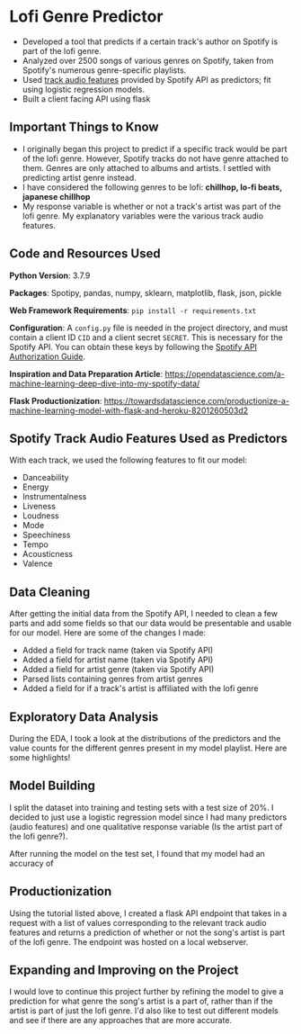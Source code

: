 # Lofi Genre Predictor
- Developed a tool that predicts if a certain track's author on Spotify is part of the lofi genre.
- Analyzed over 2500 songs of various genres on Spotify, taken from Spotify's numerous genre-specific playlists.
- Used [track audio features](https://developer.spotify.com/documentation/web-api/reference/tracks/get-audio-features/) provided by Spotify API as predictors; fit using logistic regression models.
- Built a client facing API using flask

## Important Things to Know
- I originally began this project to predict if a specific track would be part of the lofi genre. However, Spotify tracks do not have genre attached to them. Genres are only attached to albums and artists. I settled with predicting artist genre instead.
- I have considered the following genres to be lofi: **chillhop, lo-fi beats, japanese chillhop**
- My response variable is whether or not a track's artist was part of the lofi genre. My explanatory variables were the various track audio features.


## Code and Resources Used
**Python Version**: 3.7.9

**Packages**: Spotipy, pandas, numpy, sklearn, matplotlib, flask, json, pickle

**Web Framework Requirements**: `pip install -r requirements.txt`

**Configuration**: A `config.py` file is needed in the project directory, and must contain a client ID `CID` and a client secret `SECRET`. This is necessary for the Spotify API. You can obtain these keys by following the [Spotify API Authorization Guide](https://developer.spotify.com/documentation/general/guides/authorization-guide/).

**Inspiration and Data Preparation Article**: https://opendatascience.com/a-machine-learning-deep-dive-into-my-spotify-data/

**Flask Productionization**: https://towardsdatascience.com/productionize-a-machine-learning-model-with-flask-and-heroku-8201260503d2

## Spotify Track Audio Features Used as Predictors
With each track, we used the following features to fit our model:
- Danceability
- Energy
- Instrumentalness
- Liveness
- Loudness
- Mode
- Speechiness
- Tempo
- Acousticness
- Valence

## Data Cleaning
After getting the initial data from the Spotify API, I needed to clean a few parts and add some fields so that our data would be presentable and usable for our model. Here are some of the changes I made:
- Added a field for track name (taken via Spotify API)
- Added a field for artist name (taken via Spotify API)
- Added a field for artist genre (taken via Spotify API)
- Parsed lists containing genres from artist genres
- Added a field for if a track's artist is affiliated with the lofi genre

## Exploratory Data Analysis
During the EDA, I took a look at the distributions of the predictors and the value counts for the different genres present in my model playlist. Here are some highlights!

## Model Building
I split the dataset into training and testing sets with a test size of 20%. I decided to just use a logistic regression model since I had many predictors (audio features) and one qualitative response variable (Is the artist part of the lofi genre?). 

After running the model on the test set, I found that my model had an accuracy of 

## Productionization
Using the tutorial listed above, I created a flask API endpoint that takes in a request with a list of values corresponding to the relevant track audio features and returns a prediction of whether or not the song's artist is part of the lofi genre. The endpoint was hosted on a local webserver.

## Expanding and Improving on the Project
I would love to continue this project further by refining the model to give a prediction for what genre the song's artist is a part of, rather than if the artist is part of just the lofi genre. I'd also like to test out different models and see if there are any approaches that are more accurate.
